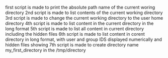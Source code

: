 first script is made to print the absolute path name of the current woring directory
2nd script is made to list contents of the current working directory
3rd script is made to change the current working directory to the user home directory
4th script is made to list content in the current directory in the long format
5th script is made to list all content in current directory including the hidden files
6th script is made to list content in corent directory in long format, with user and group IDS displayed numerically and hidden files showing
7th script is made to create directory name my_first_directory in the /tmp/directory
